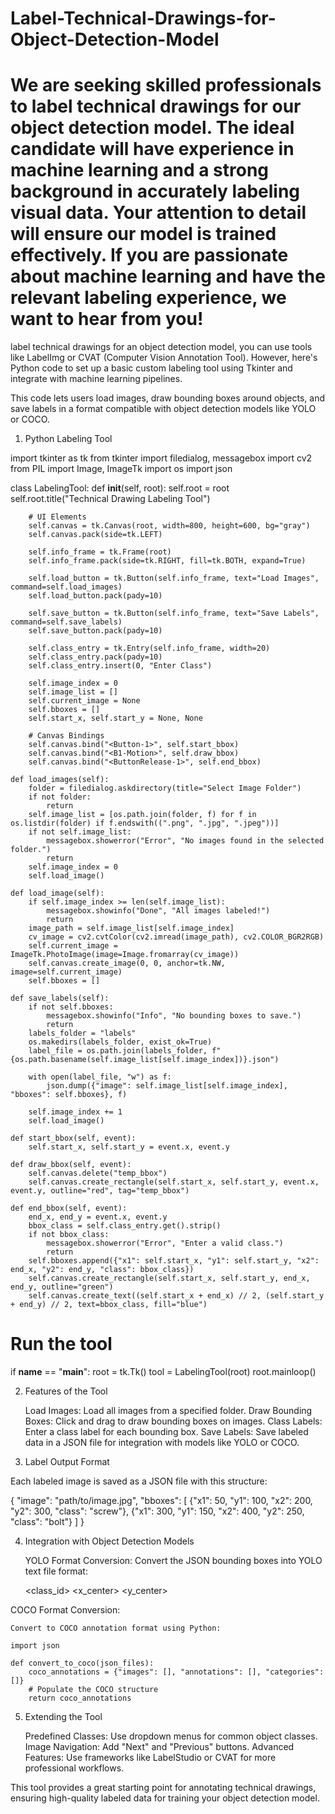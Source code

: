 # Label-Technical-Drawings-for-Object-Detection-Model
We are seeking skilled professionals to label technical drawings for our object detection model. The ideal candidate will have experience in machine learning and a strong background in accurately labeling visual data. Your attention to detail will ensure our model is trained effectively. If you are passionate about machine learning and have the relevant labeling experience, we want to hear from you!
===================
label technical drawings for an object detection model, you can use tools like LabelImg or CVAT (Computer Vision Annotation Tool). However, here's Python code to set up a basic custom labeling tool using Tkinter and integrate with machine learning pipelines.

This code lets users load images, draw bounding boxes around objects, and save labels in a format compatible with object detection models like YOLO or COCO.
1. Python Labeling Tool

import tkinter as tk
from tkinter import filedialog, messagebox
import cv2
from PIL import Image, ImageTk
import os
import json

class LabelingTool:
    def __init__(self, root):
        self.root = root
        self.root.title("Technical Drawing Labeling Tool")

        # UI Elements
        self.canvas = tk.Canvas(root, width=800, height=600, bg="gray")
        self.canvas.pack(side=tk.LEFT)

        self.info_frame = tk.Frame(root)
        self.info_frame.pack(side=tk.RIGHT, fill=tk.BOTH, expand=True)

        self.load_button = tk.Button(self.info_frame, text="Load Images", command=self.load_images)
        self.load_button.pack(pady=10)

        self.save_button = tk.Button(self.info_frame, text="Save Labels", command=self.save_labels)
        self.save_button.pack(pady=10)

        self.class_entry = tk.Entry(self.info_frame, width=20)
        self.class_entry.pack(pady=10)
        self.class_entry.insert(0, "Enter Class")

        self.image_index = 0
        self.image_list = []
        self.current_image = None
        self.bboxes = []
        self.start_x, self.start_y = None, None

        # Canvas Bindings
        self.canvas.bind("<Button-1>", self.start_bbox)
        self.canvas.bind("<B1-Motion>", self.draw_bbox)
        self.canvas.bind("<ButtonRelease-1>", self.end_bbox)

    def load_images(self):
        folder = filedialog.askdirectory(title="Select Image Folder")
        if not folder:
            return
        self.image_list = [os.path.join(folder, f) for f in os.listdir(folder) if f.endswith((".png", ".jpg", ".jpeg"))]
        if not self.image_list:
            messagebox.showerror("Error", "No images found in the selected folder.")
            return
        self.image_index = 0
        self.load_image()

    def load_image(self):
        if self.image_index >= len(self.image_list):
            messagebox.showinfo("Done", "All images labeled!")
            return
        image_path = self.image_list[self.image_index]
        cv_image = cv2.cvtColor(cv2.imread(image_path), cv2.COLOR_BGR2RGB)
        self.current_image = ImageTk.PhotoImage(image=Image.fromarray(cv_image))
        self.canvas.create_image(0, 0, anchor=tk.NW, image=self.current_image)
        self.bboxes = []

    def save_labels(self):
        if not self.bboxes:
            messagebox.showinfo("Info", "No bounding boxes to save.")
            return
        labels_folder = "labels"
        os.makedirs(labels_folder, exist_ok=True)
        label_file = os.path.join(labels_folder, f"{os.path.basename(self.image_list[self.image_index])}.json")

        with open(label_file, "w") as f:
            json.dump({"image": self.image_list[self.image_index], "bboxes": self.bboxes}, f)

        self.image_index += 1
        self.load_image()

    def start_bbox(self, event):
        self.start_x, self.start_y = event.x, event.y

    def draw_bbox(self, event):
        self.canvas.delete("temp_bbox")
        self.canvas.create_rectangle(self.start_x, self.start_y, event.x, event.y, outline="red", tag="temp_bbox")

    def end_bbox(self, event):
        end_x, end_y = event.x, event.y
        bbox_class = self.class_entry.get().strip()
        if not bbox_class:
            messagebox.showerror("Error", "Enter a valid class.")
            return
        self.bboxes.append({"x1": self.start_x, "y1": self.start_y, "x2": end_x, "y2": end_y, "class": bbox_class})
        self.canvas.create_rectangle(self.start_x, self.start_y, end_x, end_y, outline="green")
        self.canvas.create_text((self.start_x + end_x) // 2, (self.start_y + end_y) // 2, text=bbox_class, fill="blue")

# Run the tool
if __name__ == "__main__":
    root = tk.Tk()
    tool = LabelingTool(root)
    root.mainloop()

2. Features of the Tool

    Load Images: Load all images from a specified folder.
    Draw Bounding Boxes: Click and drag to draw bounding boxes on images.
    Class Labels: Enter a class label for each bounding box.
    Save Labels: Save labeled data in a JSON file for integration with models like YOLO or COCO.

3. Label Output Format

Each labeled image is saved as a JSON file with this structure:

{
  "image": "path/to/image.jpg",
  "bboxes": [
    {"x1": 50, "y1": 100, "x2": 200, "y2": 300, "class": "screw"},
    {"x1": 300, "y1": 150, "x2": 400, "y2": 250, "class": "bolt"}
  ]
}

4. Integration with Object Detection Models

    YOLO Format Conversion:
        Convert the JSON bounding boxes into YOLO text file format:

    <class_id> <x_center> <y_center> <width> <height>

COCO Format Conversion:

    Convert to COCO annotation format using Python:

    import json

    def convert_to_coco(json_files):
        coco_annotations = {"images": [], "annotations": [], "categories": []}
        # Populate the COCO structure
        return coco_annotations

5. Extending the Tool

    Predefined Classes: Use dropdown menus for common object classes.
    Image Navigation: Add "Next" and "Previous" buttons.
    Advanced Features: Use frameworks like LabelStudio or CVAT for more professional workflows.

This tool provides a great starting point for annotating technical drawings, ensuring high-quality labeled data for training your object detection model.
